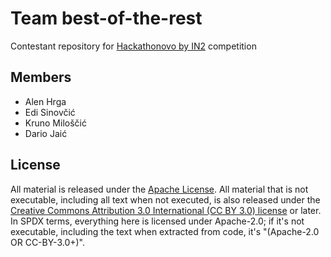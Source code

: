 # Team best-of-the-rest

Contestant repository for [Hackathonovo by IN2](http://hackathonovo.in2.hr/) competition


## Members
- Alen Hrga
- Edi Sinovčić
- Kruno Miloščić
- Dario Jaić

## License

All material is released under the [Apache License](./LICENSE).
All material that is not executable, including all text when not executed,
is also released under the
[Creative Commons Attribution 3.0 International (CC BY 3.0) license](https://creativecommons.org/licenses/by/3.0/) or later.
In SPDX terms, everything here is licensed under Apache-2.0;
if it's not executable, including the text when extracted from code, it's
"(Apache-2.0 OR CC-BY-3.0+)".
